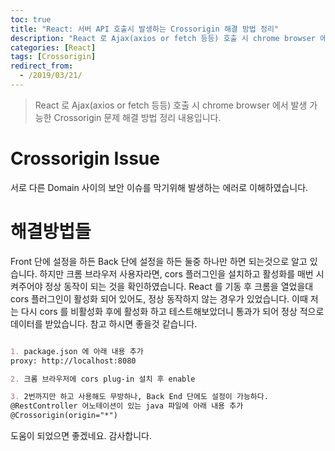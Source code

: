 ```yaml
---
toc: true
title: "React: 서버 API 호출시 발생하는 Crossorigin 해결 방법 정리"
description: "React 로 Ajax(axios or fetch 등등) 호출 시 chrome browser 에서 발생 가능한 Crossorigin 문제 해결 방법 정리 내용입니다."
categories: [React]
tags: [Crossorigin]
redirect_from:
  - /2019/03/21/
---
```


> React 로 Ajax(axios or fetch 등등) 호출 시 chrome browser 에서 발생 가능한 Crossorigin 문제 해결 방법 정리 내용입니다.

# Crossorigin Issue

서로 다른 Domain 사이의 보안 이슈를 막기위해 발생하는 에러로 이해하였습니다.

# 해결방법들

Front 단에 설정을 하든 Back 단에 설정을 하든 둘중 하나만 하면 되는것으로 알고 있습니다.
하지만 크롬 브라우저 사용자라면, cors 플러그인을 설치하고 활성화를 매번 시켜주어야 정상 동작이 되는 것을 확인하였습니다.
React 를 기동 후 크롬을 열었을대 cors 플러그인이 활성화 되어 있어도, 정상 동작하지 않는 경우가 있었습니다.
이때 저는 다시 cors 를 비활성화 후에 활성화 하고 테스트해보았더니 통과가 되어 정상 적으로 데이터를 받았습니다.
참고 하시면 좋을것 같습니다.

```md

1. package.json 에 아래 내용 추가
proxy: http://localhost:8080

2. 크롬 브라우저에 cors plug-in 설치 후 enable

3. 2번까지만 하고 사용해도 무방하나, Back End 단에도 설정이 가능하다.
@RestController 어노테이션이 있는 java 파일에 아래 내용 추가
@Crossorigin(origin="*")

```

도움이 되었으면 좋겠네요. 감사합니다.

[^1]: This is a footnote.

[kramdown]: https://kramdown.gettalong.org/
[My Blog]: https://marindie.github.io